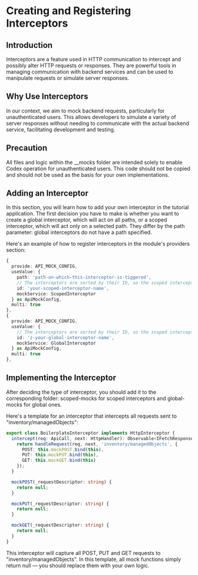 # Creating and Registering Interceptors
## Introduction

Interceptors are a feature used in HTTP communication to intercept and possibly alter HTTP requests or responses. They are powerful tools in managing communication with backend services and can be used to manipulate requests or simulate server responses.

## Why Use Interceptors

In our context, we aim to mock backend requests, particularly for unauthenticated users. This allows developers to simulate a variety of server responses without needing to communicate with the actual backend service, facilitating development and testing.

## Precaution

All files and logic within the __mocks folder are intended solely to enable Codex operation for unauthenticated users. This code should not be copied and should not be used as the basis for your own implementations.

## Adding an Interceptor

In this section, you will learn how to add your own interceptor in the tutorial application. The first decision you have to make is whether you want to create a global interceptor, which will act on all paths, or a scoped interceptor, which will act only on a selected path. They differ by the path parameter: global interceptors do not have a path specified.

Here's an example of how to register interceptors in the module's providers section:

```typescript
{
  provide: API_MOCK_CONFIG,
  useValue: {
    path: 'path-on-which-this-interceptor-is-tiggered',
    // The interceptors are sorted by their ID, so the scoped interceptors should be before the global ones.
    id: 'your-scoped-interceptor-name',
    mockService: ScopedInterceptor
  } as ApiMockConfig,
  multi: true
},
{
  provide: API_MOCK_CONFIG,
  useValue: {
    // The interceptors are sorted by their ID, so the scoped interceptors should be before the global ones.
    id: 'z-your-global-interceptor-name',
    mockService: GlobalInterceptor
  } as ApiMockConfig,
  multi: true
},

```

## Implementing the Interceptor

After deciding the type of interceptor, you should add it to the corresponding folder: scoped-mocks for scoped interceptors and global-mocks for global ones.

Here's a template for an interceptor that intercepts all requests sent to "inventory/managedObjects":

```typescript
export class BoilerplateInterceptor implements HttpInterceptor {
  intercept(req: ApiCall, next: HttpHandler): Observable<IFetchResponse> {
    return handleRequest(req, next, 'inventory/managedObjects', {
      POST: this.mockPOST.bind(this),
      PUT: this.mockPUT.bind(this),
      GET: this.mockGET.bind(this)
    });
  }

  mockPOST(_requestDescriptor: string) {
    return null;
  }

  mockPUT(_requestDescriptor: string) {
    return null;
  }

  mockGET(_requestDescriptor: string) {
    return null;
  }
}
```

This interceptor will capture all POST, PUT and GET requests to "inventory/managedObjects". In this template, all mock functions simply return null — you should replace them with your own logic.
